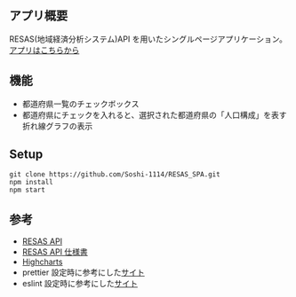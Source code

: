 ## アプリ概要

RESAS(地域経済分析システム)API を用いたシングルページアプリケーション。
[アプリはこちらから](https://resas-spa.web.app/)

## 機能

- 都道府県一覧のチェックボックス
- 都道府県にチェックを入れると、選択された都道府県の「人口構成」を表す折れ線グラフの表示

## Setup

```
git clone https://github.com/Soshi-1114/RESAS_SPA.git
npm install
npm start
```

## 参考

- [RESAS API](https://opendata.resas-portal.go.jp/)
- [RESAS API 仕様書](https://opendata.resas-portal.go.jp/docs/api/v1/index.html)
- [Highcharts](https://www.highcharts.com/)
- prettier 設定時に参考にした[サイト](https://dev.classmethod.jp/articles/introduce-prettier/)
- eslint 設定時に参考にした[サイト](https://qiita.com/awakia/items/3a05edfa135762d7952c)
